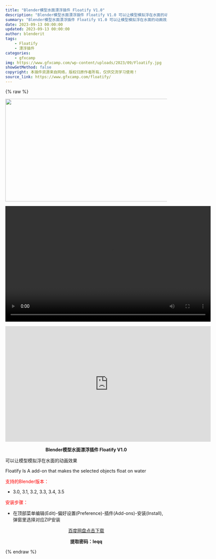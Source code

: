 ```yaml
---
title: "Blender模型水面漂浮插件 Floatify V1.0"
description: "Blender模型水面漂浮插件 Floatify V1.0 可以让模型模拟浮在水面的动画效果 Floatify Is A add-on that makes the selected objects ..."
summary: "Blender模型水面漂浮插件 Floatify V1.0 可以让模型模拟浮在水面的动画效果 Floatify Is A add-on that makes the selected objects ..."
date: 2023-09-13 00:00:00
updated: 2023-09-13 00:00:00
author: blenderit
tags: 
    - Floatify
    - 漂浮插件
categories:
    - gfxcamp
img: https://www.gfxcamp.com/wp-content/uploads/2023/09/Floatify.jpg
showGetMethod: false
copyright: 本插件资源来自网络，版权归原作者所有，仅供交流学习使用！
source_link: https://www.gfxcamp.com/floatify/
---
```


{% raw %}
<div><p><img decoding="async" class="aligncenter size-full wp-image-115040" src="https://www.gfxcamp.com/wp-content/uploads/2023/09/Floatify.jpg" data-src="https://www.gfxcamp.com/wp-content/uploads/2023/09/Floatify.jpg" alt="" width="640" height="320" data-srcset="https://www.gfxcamp.com/wp-content/uploads/2023/09/Floatify.jpg 640w, https://www.gfxcamp.com/wp-content/uploads/2023/09/Floatify-150x75.jpg 150w" data-sizes="(max-width: 640px) 100vw, 640px"><br>
</p><center><div style="width: 640px;" class="wp-video"><!--[if lt IE 9]><script>document.createElement('video');</script><![endif]-->
<video class="wp-video-shortcode" id="video-115043-1" width="640" height="360" preload="true" controls="controls"><source type="video/mp4" src="http://cloud.video.taobao.com/play/u/null/p/1/e/6/t/1/427640282520.mp4?_=1"></source><a href="http://cloud.video.taobao.com/play/u/null/p/1/e/6/t/1/427640282520.mp4">http://cloud.video.taobao.com/play/u/null/p/1/e/6/t/1/427640282520.mp4</a></video></div></center><p style="text-align: center;"><iframe loading="lazy" src="https://player.youku.com/embed/XNjAyNDYzMjU2MA==" width="640" height="360" frameborder="0" allowfullscreen="allowfullscreen" data-mce-fragment="1"></iframe></p><p style="text-align: center;"><strong>Blender模型水面漂浮插件 Floatify V1.0</strong></p><p>可以让模型模拟浮在水面的动画效果</p><p>Floatify Is A add-on that makes the selected objects float on water</p><p style="text-align: left;"><span style="color: #ff0000;">支持的Blender版本：</span></p><ul>
<li style="text-align: left;">3.0, 3.1, 3.2, 3.3, 3.4, 3.5</li>
</ul><p style="text-align: left;"><span style="color: #ff0000;">安装步骤：</span></p><ul>
<li>在顶部菜单编辑(Edit)-偏好设置(Preference)-插件(Add-ons)-安装(Install),弹窗里选择对应ZIP安装</li>
</ul><p style="text-align: center;"><a class="maxbutton-3 maxbutton maxbutton-baidu" target="_blank" rel="noopener" href="https://pan.baidu.com/s/18rUOdg3KEo8NcT8SwywXRQ?pwd=leqq"><span class="mb-text">百度网盘点击下载</span></a></p><p style="text-align: center;"><strong>提取密码：leqq</strong></p></div>
<div style="display: none">gfxcamp</div>
{% endraw %}